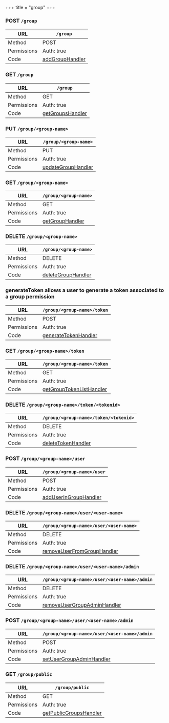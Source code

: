 +++
title = "group"
+++


### POST `/group`

URL         | **`/group`**
----------- |----------
Method      | POST     
Permissions |  Auth: true
Code        | [addGroupHandler](https://github.com/ovh/cds/search?q=%22func+%28api+*API%29+addGroupHandler%22)
    









### GET `/group`

URL         | **`/group`**
----------- |----------
Method      | GET     
Permissions |  Auth: true
Code        | [getGroupsHandler](https://github.com/ovh/cds/search?q=%22func+%28api+*API%29+getGroupsHandler%22)
    









### PUT `/group/<group-name>`

URL         | **`/group/<group-name>`**
----------- |----------
Method      | PUT     
Permissions |  Auth: true
Code        | [updateGroupHandler](https://github.com/ovh/cds/search?q=%22func+%28api+*API%29+updateGroupHandler%22)
    









### GET `/group/<group-name>`

URL         | **`/group/<group-name>`**
----------- |----------
Method      | GET     
Permissions |  Auth: true
Code        | [getGroupHandler](https://github.com/ovh/cds/search?q=%22func+%28api+*API%29+getGroupHandler%22)
    









### DELETE `/group/<group-name>`

URL         | **`/group/<group-name>`**
----------- |----------
Method      | DELETE     
Permissions |  Auth: true
Code        | [deleteGroupHandler](https://github.com/ovh/cds/search?q=%22func+%28api+*API%29+deleteGroupHandler%22)
    









### generateToken allows a user to generate a token associated to a group permission

URL         | **`/group/<group-name>/token`**
----------- |----------
Method      | POST     
Permissions |  Auth: true
Code        | [generateTokenHandler](https://github.com/ovh/cds/search?q=%22func+%28api+*API%29+generateTokenHandler%22)
    









### GET `/group/<group-name>/token`

URL         | **`/group/<group-name>/token`**
----------- |----------
Method      | GET     
Permissions |  Auth: true
Code        | [getGroupTokenListHandler](https://github.com/ovh/cds/search?q=%22func+%28api+*API%29+getGroupTokenListHandler%22)
    









### DELETE `/group/<group-name>/token/<tokenid>`

URL         | **`/group/<group-name>/token/<tokenid>`**
----------- |----------
Method      | DELETE     
Permissions |  Auth: true
Code        | [deleteTokenHandler](https://github.com/ovh/cds/search?q=%22func+%28api+*API%29+deleteTokenHandler%22)
    









### POST `/group/<group-name>/user`

URL         | **`/group/<group-name>/user`**
----------- |----------
Method      | POST     
Permissions |  Auth: true
Code        | [addUserInGroupHandler](https://github.com/ovh/cds/search?q=%22func+%28api+*API%29+addUserInGroupHandler%22)
    









### DELETE `/group/<group-name>/user/<user-name>`

URL         | **`/group/<group-name>/user/<user-name>`**
----------- |----------
Method      | DELETE     
Permissions |  Auth: true
Code        | [removeUserFromGroupHandler](https://github.com/ovh/cds/search?q=%22func+%28api+*API%29+removeUserFromGroupHandler%22)
    









### DELETE `/group/<group-name>/user/<user-name>/admin`

URL         | **`/group/<group-name>/user/<user-name>/admin`**
----------- |----------
Method      | DELETE     
Permissions |  Auth: true
Code        | [removeUserGroupAdminHandler](https://github.com/ovh/cds/search?q=%22func+%28api+*API%29+removeUserGroupAdminHandler%22)
    









### POST `/group/<group-name>/user/<user-name>/admin`

URL         | **`/group/<group-name>/user/<user-name>/admin`**
----------- |----------
Method      | POST     
Permissions |  Auth: true
Code        | [setUserGroupAdminHandler](https://github.com/ovh/cds/search?q=%22func+%28api+*API%29+setUserGroupAdminHandler%22)
    









### GET `/group/public`

URL         | **`/group/public`**
----------- |----------
Method      | GET     
Permissions |  Auth: true
Code        | [getPublicGroupsHandler](https://github.com/ovh/cds/search?q=%22func+%28api+*API%29+getPublicGroupsHandler%22)
    









